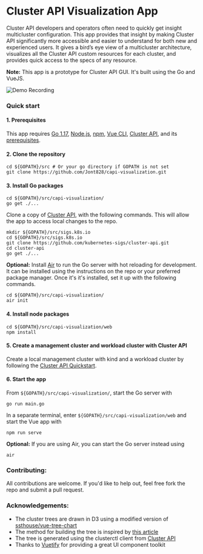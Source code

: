 # Cluster API Visualization App

Cluster API developers and operators often need to quickly get insight multicluster configuration. This app provides that insight by making Cluster API significantly more accessible and easier to understand for both new and experienced users. It gives a bird’s eye view of a multicluster architecture, visualizes all the Cluster API custom resources for each cluster, and provides quick access to the specs of any resource.

**Note:** This app is a prototype for Cluster API GUI. It's built using the Go and VueJS.

![Demo Recording](demo/demo.gif)

### Quick start

#### 1. Prerequisites

This app requires [Go 1.17](https://go.dev/doc/install), [Node.js](https://nodejs.org/en/), [npm](https://www.npmjs.com/), [Vue CLI](https://cli.vuejs.org/guide/installation.html), [Cluster API](https://github.com/kubernetes-sigs/cluster-api), and its [prerequisites](https://cluster-api.sigs.k8s.io/user/quick-start.html#common-prerequisites).

#### 2. Clone the repository

```
cd ${GOPATH}/src # Or your go directory if GOPATH is not set
git clone https://github.com/Jont828/capi-visualization.git
```

#### 3. Install Go packages

```
cd ${GOPATH}/src/capi-visualization/
go get ./...
```

Clone a copy of [Cluster API](https://github.com/kubernetes-sigs/cluster-api), with the following commands. This will allow the app to access local changes to the repo.

```
mkdir ${GOPATH}/src/sigs.k8s.io
cd ${GOPATH}/src/sigs.k8s.io
git clone https://github.com/kubernetes-sigs/cluster-api.git
cd cluster-api
go get ./...
```
**Optional:** Install [Air](https://github.com/cosmtrek/air) to run the Go server with hot reloading for development. It can be installed using the instructions on the repo or your preferred package manager. Once it's it's installed, set it up with the following commands.

```
cd ${GOPATH}/src/capi-visualization/
air init
```

#### 4. Install node packages

```
cd ${GOPATH}/src/capi-visualization/web
npm install
```


#### 5. Create a management cluster and workload cluster with Cluster API

Create a local management cluster with kind and a workload cluster by following the [Cluster API Quickstart](https://cluster-api.sigs.k8s.io/user/quick-start.html).

#### 6. Start the app

From `${GOPATH}/src/capi-visualization/`, start the Go server with

```
go run main.go
```

In a separate terminal, enter `${GOPATH}/src/capi-visualization/web` and start the Vue app with

```
npm run serve
```

**Optional:** If you are using Air, you can start the Go server instead using
```
air
```

### Contributing:

All contributions are welcome. If you'd like to help out, feel free fork the repo and submit a pull request. 

### Acknowledgements:

- The cluster trees are drawn in D3 using a modified version of [ssthouse/vue-tree-chart](https://github.com/ssthouse/vue-tree-chart)
- The method for building the tree is inspired by [this article](https://typeofnan.dev/an-easy-way-to-build-a-tree-with-object-references/)
- The tree is generated using the clusterctl client from [Cluster API](https://github.com/kubernetes-sigs/cluster-api)
- Thanks to [Vuetify](https://vuetifyjs.com/en/) for providing a great UI component toolkit
